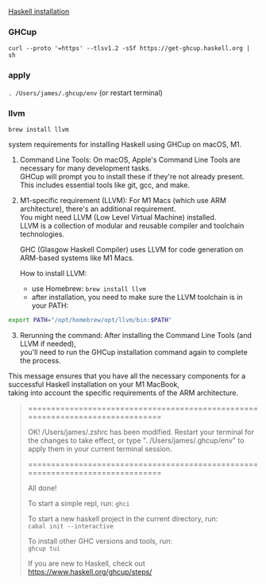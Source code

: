 [Haskell installation](https://www.haskell.org/ghcup/#)  

### GHCup  
`curl --proto '=https' --tlsv1.2 -sSf https://get-ghcup.haskell.org | sh`

### apply
`. /Users/james/.ghcup/env` (or restart terminal)

### llvm  
`brew install llvm`


system requirements for installing Haskell using GHCup on macOS, M1.

1. Command Line Tools:
   On macOS, Apple's Command Line Tools are necessary for many development tasks.  
   GHCup will prompt you to install these if they're not already present.  
   This includes essential tools like git, gcc, and make.

2. M1-specific requirement (LLVM):
   For M1 Macs (which use ARM architecture), there's an additional requirement.  
   You might need LLVM (Low Level Virtual Machine) installed.  
   LLVM is a collection of modular and reusable compiler and toolchain technologies.

   GHC (Glasgow Haskell Compiler) uses LLVM for code generation on ARM-based systems like M1 Macs.

   How to install LLVM:
   - use Homebrew: `brew install llvm`
   - after installation, you need to make sure the LLVM toolchain is in your PATH:  

```zsh
export PATH="/opt/homebrew/opt/llvm/bin:$PATH"
```

3. Rerunning the command:
   After installing the Command Line Tools (and LLVM if needed),  
   you'll need to run the GHCup installation command again to complete the process.

This message ensures that you have all the necessary components for a successful Haskell installation on your M1 MacBook,  
taking into account the specific requirements of the ARM architecture.

>  ===============================================================================
>  
>  OK! /Users/james/.zshrc has been modified. Restart your terminal for the changes to take effect,
>  or type ". /Users/james/.ghcup/env" to apply them in your current terminal session.
>  
>  ===============================================================================
>  
>  All done!
>  
>  To start a simple repl, run: `ghci`
>  
>  To start a new haskell project in the current directory, run:  
>  `cabal init --interactive`
>  
>  To install other GHC versions and tools, run:  
>  `ghcup tui`
>  
>  If you are new to Haskell, check out https://www.haskell.org/ghcup/steps/
